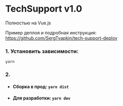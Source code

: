 # TechSupport v1.0 
Полностью на Vue.js

Пример деплоя и подробная инструкция: https://github.com/SergTyapkin/tech-support-deploy

### 1. Установить зависимости:
`yarn`

### 2.
- #### Сборка в прод: `yarn dist`
- #### Для разработки: `yarn dev`
